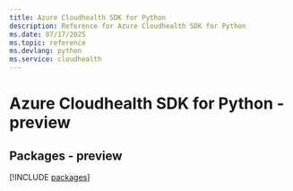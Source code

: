 ```yaml
---
title: Azure Cloudhealth SDK for Python
description: Reference for Azure Cloudhealth SDK for Python
ms.date: 07/17/2025
ms.topic: reference
ms.devlang: python
ms.service: cloudhealth
---
```

# Azure Cloudhealth SDK for Python - preview
## Packages - preview
[!INCLUDE [packages](cloudhealth-index.md)]